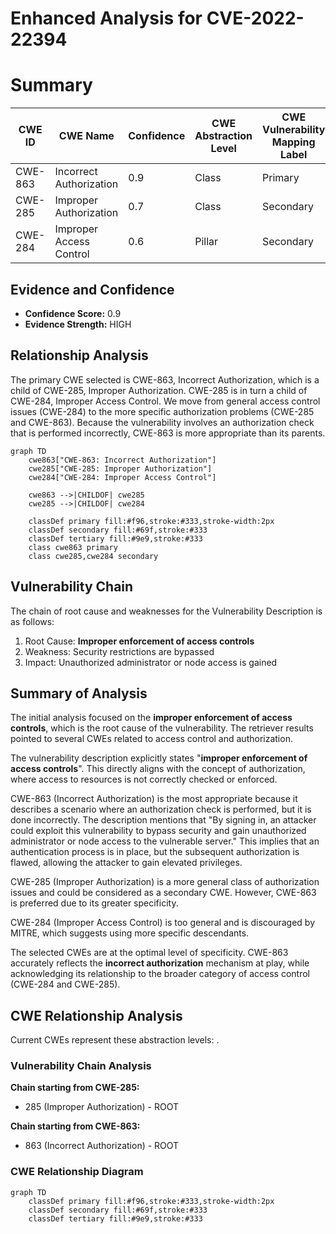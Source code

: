 # Enhanced Analysis for CVE-2022-22394

# Summary
| CWE ID | CWE Name | Confidence | CWE Abstraction Level | CWE Vulnerability Mapping Label | CWE-Vulnerability Mapping Notes |
|---|---|---|---|---|---|
| CWE-863 | Incorrect Authorization | 0.9 | Class | Primary | Allowed-with-Review |
| CWE-285 | Improper Authorization | 0.7 | Class | Secondary | Discouraged |
| CWE-284 | Improper Access Control | 0.6 | Pillar | Secondary | Discouraged |

## Evidence and Confidence

*   **Confidence Score:** 0.9
*   **Evidence Strength:** HIGH

## Relationship Analysis
The primary CWE selected is CWE-863, Incorrect Authorization, which is a child of CWE-285, Improper Authorization. CWE-285 is in turn a child of CWE-284, Improper Access Control. We move from general access control issues (CWE-284) to the more specific authorization problems (CWE-285 and CWE-863). Because the vulnerability involves an authorization check that is performed incorrectly, CWE-863 is more appropriate than its parents.

```mermaid
graph TD
    cwe863["CWE-863: Incorrect Authorization"]
    cwe285["CWE-285: Improper Authorization"]
    cwe284["CWE-284: Improper Access Control"]
    
    cwe863 -->|CHILDOF| cwe285
    cwe285 -->|CHILDOF| cwe284
    
    classDef primary fill:#f96,stroke:#333,stroke-width:2px
    classDef secondary fill:#69f,stroke:#333
    classDef tertiary fill:#9e9,stroke:#333
    class cwe863 primary
    class cwe285,cwe284 secondary
```

## Vulnerability Chain
The chain of root cause and weaknesses for the Vulnerability Description is as follows:
1.  Root Cause: **Improper enforcement of access controls**
2.  Weakness: Security restrictions are bypassed
3.  Impact: Unauthorized administrator or node access is gained

## Summary of Analysis
The initial analysis focused on the **improper enforcement of access controls**, which is the root cause of the vulnerability. The retriever results pointed to several CWEs related to access control and authorization.

The vulnerability description explicitly states "**improper enforcement of access controls**". This directly aligns with the concept of authorization, where access to resources is not correctly checked or enforced.

CWE-863 (Incorrect Authorization) is the most appropriate because it describes a scenario where an authorization check is performed, but it is done incorrectly. The description mentions that "By signing in, an attacker could exploit this vulnerability to bypass security and gain unauthorized administrator or node access to the vulnerable server." This implies that an authentication process is in place, but the subsequent authorization is flawed, allowing the attacker to gain elevated privileges.

CWE-285 (Improper Authorization) is a more general class of authorization issues and could be considered as a secondary CWE. However, CWE-863 is preferred due to its greater specificity.

CWE-284 (Improper Access Control) is too general and is discouraged by MITRE, which suggests using more specific descendants.

The selected CWEs are at the optimal level of specificity. CWE-863 accurately reflects the **incorrect authorization** mechanism at play, while acknowledging its relationship to the broader category of access control (CWE-284 and CWE-285).


## CWE Relationship Analysis

Current CWEs represent these abstraction levels: .


### Vulnerability Chain Analysis

**Chain starting from CWE-285:**
- 285 (Improper Authorization) - ROOT


**Chain starting from CWE-863:**
- 863 (Incorrect Authorization) - ROOT



### CWE Relationship Diagram

```mermaid
graph TD
    classDef primary fill:#f96,stroke:#333,stroke-width:2px
    classDef secondary fill:#69f,stroke:#333
    classDef tertiary fill:#9e9,stroke:#333
```